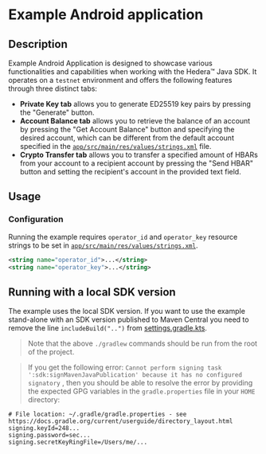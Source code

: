 # Example Android application

## Description
Example Android Application is designed to showcase various functionalities
and capabilities when working with the Hedera™ Java SDK.
It operates on a `testnet` environment and offers the following features
through three distinct tabs:
- **Private Key tab** allows you to generate ED25519 key pairs by pressing
the "Generate" button.
- **Account Balance tab** allows you to retrieve the balance of an account by
pressing the "Get Account Balance" button and specifying the desired account,
which can be different from the default account specified in the
  [`app/src/main/res/values/strings.xml`](../example-android/app/src/main/res/values/strings.xml) file.
- **Crypto Transfer tab** allows you to transfer a specified amount of HBARs
from your account to a recipient account by pressing the "Send HBAR" button
and setting the recipient's account in the provided text field.

## Usage

### Configuration
Running the example requires `operator_id` and `operator_key`
resource strings to be set in
[`app/src/main/res/values/strings.xml`](../example-android/app/src/main/res/values/strings.xml).

```xml
<string name="operator_id">...</string>
<string name="operator_key">...</string>
```

## Running with a local SDK version

The example uses the local SDK version. If you want to use the example stand-alone with an SDK version published to
Maven Central you need to remove the line `includeBuild("..")` from [settings.gradle.kts](settings.gradle.kts).

> Note that the above `./gradlew` commands should be run from the root of the project.

> If you get the following error:
> `Cannot perform signing task ':sdk:signMavenJavaPublication' because it has no configured signatory`
> , then you should be able to resolve the error by providing the expected GPG variables in
> the `gradle.properties` file in your `HOME` directory:

```properties
# File location: ~/.gradle/gradle.properties - see https://docs.gradle.org/current/userguide/directory_layout.html
signing.keyId=248...
signing.password=sec...
signing.secretKeyRingFile=/Users/me/...
```
